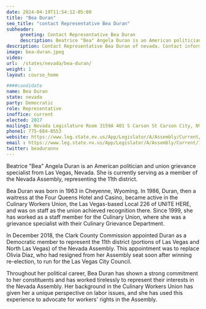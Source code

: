 ```yaml
---
date: 2024-04-19T11:54:12-05:00
title: "Bea Duran"
seo_title: "contact Representative Bea Duran"
subheader:
     greeting: Contact Representative Bea Duran
     description: Beatrice "Bea" Angela Duran is an American politician and union grievance specialist from Las Vegas, Nevada. She is currently serving as a member of the Nevada Assembly, representing the 11th district.
description: Contact Representative Bea Duran of nevada. Contact information for Bea Duran includes email address, phone number, and mailing address.
image: bea-duran.jpeg
video:
url:  /states/nevada/bea-duran/
weight: 1
layout: course_home

####candidate
name: Bea Duran
state: nevada
party: Democratic
role: Representative
inoffice: current
elected: 2017
mailing1: Nevada Legislature Room 3159A 401 S Carson St Carson City, NV 89701-4747
phone1: 775-684-8553
website: https://www.leg.state.nv.us/App/Legislator/A/Assembly/Current/11/
email : https://www.leg.state.nv.us/App/Legislator/A/Assembly/Current/11/
twitter: beadurannv
---
```


Beatrice "Bea" Angela Duran is an American politician and union grievance specialist from Las Vegas, Nevada. She is currently serving as a member of the Nevada Assembly, representing the 11th district.

Bea Duran was born in 1963 in Cheyenne, Wyoming. In 1986, Duran, then a waitress at the Four Queens Hotel and Casino, became active in the Culinary Workers Union, the Las Vegas-based Local 226 of UNITE HERE, and was on staff as the union achieved recognition there. Since 1999, she has worked as a staff member for the Culinary Union, where she was a grievance specialist with their Culinary Grievance Department.

In December 2018, the Clark County Commission appointed Duran as a Democratic member to represent the 11th district (portions of Las Vegas and North Las Vegas) of the Nevada Assembly. This appointment was to replace Olivia Diaz, who had resigned from her Assembly seat soon after winning re-election, to run for the Las Vegas City Council.

Throughout her political career, Bea Duran has shown a strong commitment to her constituents and has worked tirelessly to represent their interests in the Nevada Assembly. Her background in the Culinary Workers Union has given her a unique perspective on labor issues, and she has used this experience to advocate for workers' rights in the Assembly.
